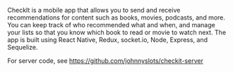 CheckIt is a mobile app that allows you to send and receive recommendations for content such as books, movies, podcasts, and more. You can keep track of who recommended what and when, and manage your lists so that you know which book to read or movie to watch next. The app is built using React Native, Redux, socket.io, Node, Express, and Sequelize.

For server code, see https://github.com/johnnyslots/checkit-server

